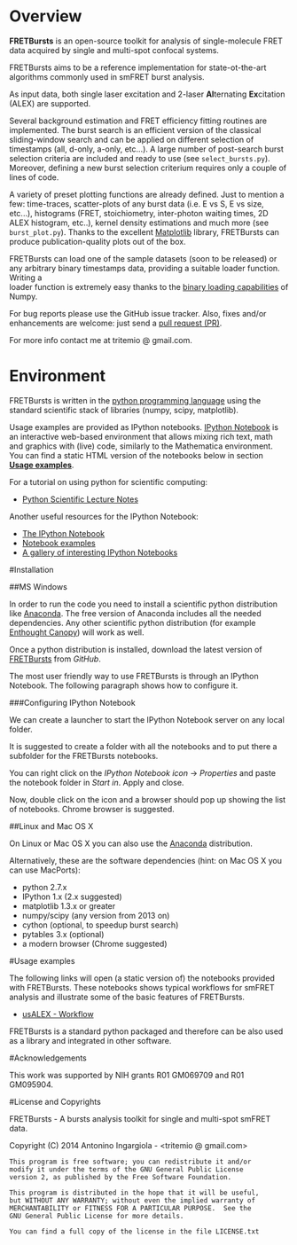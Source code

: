 Overview
=======

**FRETBursts** is an open-source toolkit for analysis of single-molecule FRET
data acquired by single and multi-spot confocal systems.

FRETBursts aims to be a reference implementation for state-ot-the-art
algorithms commonly used in smFRET burst analysis.

As input data, both single laser excitation and 2-laser **Al**ternating **Ex**citation 
(ALEX) are supported. 

Several background estimation and FRET efficiency fitting routines are
implemented. The burst search is an efficient version of the classical
sliding-window search and can be applied on different selection of timestamps
(all, d-only, a-only, etc...). A large number of post-search burst selection 
criteria are included and ready to use (see `select_bursts.py`). Moreover, 
defining a new burst selection criterium requires only a couple of lines of code.

A variety of preset plotting functions are already defined. Just to mention a few:
time-traces, scatter-plots of any burst data (i.e. E vs S, E vs size, etc...),
histograms (FRET, stoichiometry, inter-photon waiting times, 2D ALEX histogram, etc..),
kernel density estimations and much more (see `burst_plot.py`).
Thanks to the excellent [Matplotlib](http://matplotlib.org/) library, 
FRETBursts can produce publication-quality plots out of the box.

FRETBursts can load one of the sample datasets (soon to be released) or any arbitrary
binary timestamps data, providing a suitable loader function. Writing a  
loader function is extremely easy thanks to the 
[binary loading capabilities](http://docs.scipy.org/doc/numpy/reference/routines.io.html) 
of Numpy.

For bug reports please use the GitHub issue tracker. Also, fixes and/or enhancements 
are welcome: just send a [pull request (PR)](https://help.github.com/articles/using-pull-requests).

For more info contact me at tritemio @ gmail.com.

Environment
===========

FRETBursts is written in the [python programming language](http://www.python.org/) using the standard 
scientific stack of libraries (numpy, scipy, matplotlib).

Usage examples are provided as IPython notebooks. 
[IPython Notebook](http://ipython.org/notebook.html) is an interactive web-based environment that allows 
mixing rich text, math and graphics with (live) code, similarly to the Mathematica environment. 
You can find a static HTML version of the notebooks below in section **[Usage examples](#usage-examples)**. 

For a tutorial on using python for scientific computing:

* [Python Scientific Lecture Notes](http://scipy-lectures.github.io/)

Another useful resources for the IPython Notebook:

* [The IPython Notebook](http://ipython.org/ipython-doc/stable/interactive/notebook.html)
* [Notebook examples](http://nbviewer.ipython.org/github/ipython/ipython/blob/master/examples/Notebook/Index.ipynb)
* [A gallery of interesting IPython Notebooks](https://github.com/ipython/ipython/wiki/A-gallery-of-interesting-IPython-Notebooks)

#Installation

##MS Windows

In order to run the code you need to install a scientific python
distribution like [Anaconda](https://store.continuum.io/cshop/anaconda/).
The free version of Anaconda includes all the needed dependencies.
Any other scientific python distribution (for example 
[Enthought Canopy](https://www.enthought.com/products/canopy/)) 
will work as well.
 
Once a python distribution is installed, download the latest version
of [FRETBursts](https://github.com/tritemio/FRETBursts) from *GitHub*. 

The most user friendly way to use FRETBursts is through an IPython Notebook. 
The following paragraph shows how to configure it.

###Configuring IPython Notebook

We can create a launcher to start the IPython Notebook server on any local folder.

It is suggested to create a folder with all the notebooks and to put there a subfolder
for the FRETBursts notebooks.

You can
right click on the *IPython Notebook icon* -> *Properties* and paste 
the notebook folder in *Start in*. Apply and close.

Now, double click on the icon and a browser should pop up showing the list
of notebooks. Chrome browser is suggested.

##Linux and Mac OS X

On Linux or Mac OS X you can also use the [Anaconda](https://store.continuum.io/cshop/anaconda/) distribution.

Alternatively, these are the software dependencies (hint: on Mac OS X you can use MacPorts):

 - python 2.7.x
 - IPython 1.x (2.x suggested)
 - matplotlib 1.3.x or greater
 - numpy/scipy (any version from 2013 on)
 - cython (optional, to speedup burst search)
 - pytables 3.x (optional)
 - a modern browser (Chrome suggested)

#Usage examples

The following links will open (a static version of) the notebooks provided
with FRETBursts. These notebooks shows typical workflows for smFRET analysis
and illustrate some of the basic features of FRETBursts.

* [usALEX - Workflow](http://nbviewer.ipython.org/urls/raw.github.com/tritemio/FRETBursts/master/notebooks/usALEX%2520-%2520Workflow.ipynb)

FRETBursts is a standard python packaged and therefore can be also used as a library and integrated in other software.

#Acknowledgements

This work was supported by NIH grants R01 GM069709 and R01 GM095904.

#License and Copyrights

FRETBursts - A bursts analysis toolkit for single and multi-spot smFRET data.

Copyright (C) 2014  Antonino Ingargiola - <tritemio @ gmail.com>

    This program is free software; you can redistribute it and/or
    modify it under the terms of the GNU General Public License
    version 2, as published by the Free Software Foundation.

    This program is distributed in the hope that it will be useful,
    but WITHOUT ANY WARRANTY; without even the implied warranty of
    MERCHANTABILITY or FITNESS FOR A PARTICULAR PURPOSE.  See the
    GNU General Public License for more details.

    You can find a full copy of the license in the file LICENSE.txt
